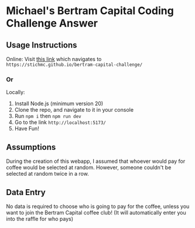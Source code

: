 # Michael's Bertram Capital Coding Challenge Answer

## Usage Instructions

Online: Visit [this link](https://stichmc.github.io/bertram-capital-challenge/) which navigates to `https://stichmc.github.io/bertram-capital-challenge/`

### Or

Locally: 
1. Install Node.js (minimum version 20)
2. Clone the repo, and navigate to it in your console
3. Run `npm i` then `npm run dev`
4. Go to the link `http://localhost:5173/`
5. Have Fun!

## Assumptions
During the creation of this webapp, I assumed that whoever would pay for coffee would be selected at random. However, someone couldn't be selected at random twice in a row.

## Data Entry
No data is required to choose who is going to pay for the coffee, unless you want to join the Bertram Capital coffee club! (It will automatically enter you into the raffle for who pays)